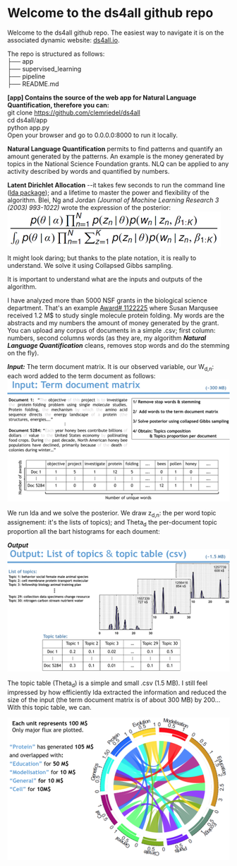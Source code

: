 # Welcome to the ds4all github repo 

Welcome to the ds4all github repo. The easiest way to navigate it is on the associated dynamic website: [ds4all.io](http://54.234.234.146/).<br>

The repo is structured as follows: <br>
  ├── app <br>
  ├── supervised_learning <br>
  ├── pipeline <br>
  ├── README.md

**[app] Contains the source of the web app for Natural Language Quantification, therefore you can:** <br>
git clone https://github.com/clemriedel/ds4all <br>
cd ds4all/app <br>
python app.py <br>
Open your browser and go to 0.0.0.0:8000 to run it locally.



**Natural Language Quantification** permits to find patterns and quantify an amount generated by the patterns. An example is the money generated by topics in the National Science Foundation grants. NLQ can be applied to any activity described by words and quantified by numbers.

**Latent Dirichlet Allocation** --it takes few seconds to run the command line ([lda package](https://pypi.python.org/pypi/lda)); and a lifetime to master the power and flexibility of the algorithm. Blei, Ng and Jordan *(Journal of Machine Learning Research 3 (2003) 993-1022)* wrote the expression of the posterior: <br>
![lda](app/static/posterior_LDA.png)

It might look daring; but thanks to the plate notation, it is really 
to understand. We solve it using Collapsed Gibbs sampling. 

It is important to understand what are the inputs and outputs of the algorithm.

I have analyzed more than 5000 NSF grants in the biological science department. That's an example [Award# 1122225](http://www.nsf.gov/awardsearch/showAward?AWD_ID=1122225&HistoricalAwards=false) where Susan Marqusee received 1.2 M$ to study single molecule protein folding. My words are the abstracts and my numbers the amount of money generated by the grant. You can upload any corpus of documents in a simple .csv; first column: numbers, second columns words (as they are, my algorithm ***Natural Language Quantification*** cleans, removes stop words and do the stemming on the fly).

***Input:*** The term document matrix. It is our observed variable, our W<sub>d,n</sub>: each word added to the term document as follows:
![lda](app/static/input.png)

We run lda and we solve the posterior. We draw z<sub>d,n</sub>: the per word topic assignement: it's the lists of topics); and Theta<sub>d</sub> the per-document topic proportion all the bart histograms for each doument:

***Output***
![lda](app/static/output.png)

The topic table (Theta<sub>d</sub>) is a simple and small .csv (1.5 MB). I still feel impressed by how efficiently lda extracted the information and reduced the size  of the input (the term document matrix is of about 300 MB) by 200... With this topic table, we can.


![lda](app/static/circular_plot_nsf_bio.png)



